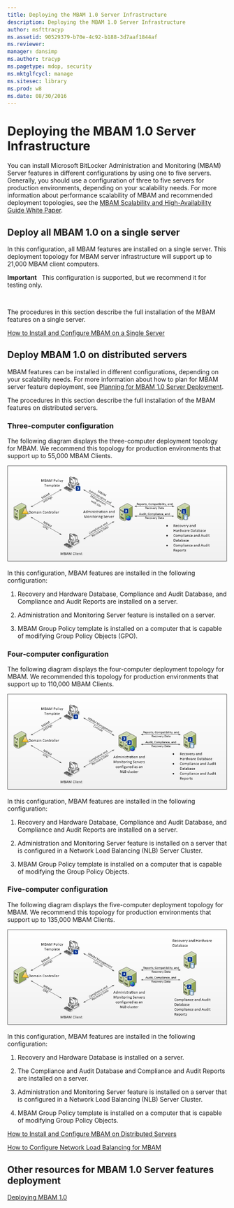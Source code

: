 ```yaml
---
title: Deploying the MBAM 1.0 Server Infrastructure
description: Deploying the MBAM 1.0 Server Infrastructure
author: msfttracyp
ms.assetid: 90529379-b70e-4c92-b188-3d7aaf1844af
ms.reviewer: 
manager: dansimp
ms.author: tracyp
ms.pagetype: mdop, security
ms.mktglfcycl: manage
ms.sitesec: library
ms.prod: w8
ms.date: 08/30/2016
---
```



# Deploying the MBAM 1.0 Server Infrastructure


You can install Microsoft BitLocker Administration and Monitoring (MBAM) Server features in different configurations by using one to five servers. Generally, you should use a configuration of three to five servers for production environments, depending on your scalability needs. For more information about performance scalability of MBAM and recommended deployment topologies, see the [MBAM Scalability and High-Availability Guide White Paper](https://go.microsoft.com/fwlink/p/?LinkId=258314).

## Deploy all MBAM 1.0 on a single server


In this configuration, all MBAM features are installed on a single server. This deployment topology for MBAM server infrastructure will support up to 21,000 MBAM client computers.

**Important**  
This configuration is supported, but we recommend it for testing only.

 

The procedures in this section describe the full installation of the MBAM features on a single server.

[How to Install and Configure MBAM on a Single Server](how-to-install-and-configure-mbam-on-a-single-server-mbam-1.md)

## Deploy MBAM 1.0 on distributed servers


MBAM features can be installed in different configurations, depending on your scalability needs. For more information about how to plan for MBAM server feature deployment, see [Planning for MBAM 1.0 Server Deployment](planning-for-mbam-10-server-deployment.md).

The procedures in this section describe the full installation of the MBAM features on distributed servers.

### Three-computer configuration

The following diagram displays the three-computer deployment topology for MBAM. We recommend this topology for production environments that support up to 55,000 MBAM Clients.

![mbam three computer deployment topology](images/mbam-3-server.jpg)

In this configuration, MBAM features are installed in the following configuration:

1.  Recovery and Hardware Database, Compliance and Audit Database, and Compliance and Audit Reports are installed on a server.

2.  Administration and Monitoring Server feature is installed on a server.

3.  MBAM Group Policy template is installed on a computer that is capable of modifying Group Policy Objects (GPO).

### Four-computer configuration

The following diagram displays the four-computer deployment topology for MBAM. We recommended this topology for production environments that support up to 110,000 MBAM Clients.

![mbam four computer deployment topology.](images/mbam-4-computer.jpg)

In this configuration, MBAM features are installed in the following configuration:

1.  Recovery and Hardware Database, Compliance and Audit Database, and Compliance and Audit Reports are installed on a server.

2.  Administration and Monitoring Server feature is installed on a server that is configured in a Network Load Balancing (NLB) Server Cluster.

3.  MBAM Group Policy template is installed on a computer that is capable of modifying the Group Policy Objects.

### Five-computer configuration

The following diagram displays the five-computer deployment topology for MBAM. We recommend this topology for production environments that support up to 135,000 MBAM Clients.

![mbam five computer deployment topology.](images/mbam-5-computer.jpg)

In this configuration, MBAM features are installed in the following configuration:

1.  Recovery and Hardware Database is installed on a server.

2.  The Compliance and Audit Database and Compliance and Audit Reports are installed on a server.

3.  Administration and Monitoring Server feature is installed on a server that is configured in a Network Load Balancing (NLB) Server Cluster.

4.  MBAM Group Policy template is installed on a computer that is capable of modifying Group Policy Objects.

[How to Install and Configure MBAM on Distributed Servers](how-to-install-and-configure-mbam-on-distributed-servers-mbam-1.md)

[How to Configure Network Load Balancing for MBAM](how-to-configure-network-load-balancing-for-mbam.md)

## Other resources for MBAM 1.0 Server features deployment


[Deploying MBAM 1.0](deploying-mbam-10.md)

 

 





